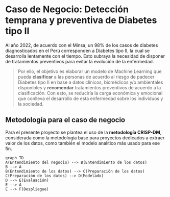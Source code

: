 # Caso de Negocio: Detección temprana y preventiva de Diabetes tipo II

Al año 2022, de acuerdo con el Minsa, un 98% de los casos de diabetes diagnosticados en el Perú corresponden a Diabetes tipo II, la cual se desarrolla lentamente con el tiempo. Esto subraya la necesidad de disponer de tratamientos preventivos para evitar la evolución de la enfermedad.

>Por ello, el objetivo es elaborar un modelo de Machine Learning que pueda **clasificar** a las personas de acuerdo al riesgo de padecer Diabetes tipo II en base a datos clínicos, biomédicos y/o ambientales disponibles y **recomendar** tratamientos preventivos de acuerdo a la clasificación. Con esto, se reduciría la carga económica y emocional que conlleva el desarrollo de esta enfermedad sobre los individuos y la sociedad.  


## Metodología para el caso de negocio

Para el presente proyecto se plantea el uso de la **metodología CRISP-DM**, considerada como la metodología base para proyectos dedicados a extraer valor de los datos, como también el modelo analítico más usado para ese fin.  

```mermaid
graph TD
A(Entendimiento del negocio) --> B(Entendimiento de los datos)
B --> A
B(Entendimiento de los datos) --> C(Preparación de los datos)
C(Preparación de los datos) --> D(Modelado)
D --> E(Evaluación)
E --> A
E --> F(Despliegue)
```

